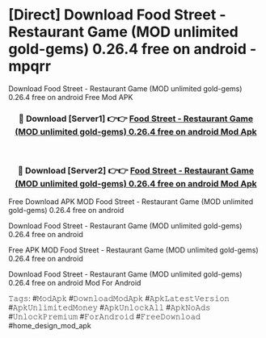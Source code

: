 # [Direct] Download Food Street - Restaurant Game (MOD unlimited gold-gems) 0.26.4 free on android - mpqrr
Download Food Street - Restaurant Game (MOD unlimited gold-gems) 0.26.4 free on android Free Mod APK

<div align="center">
<h3>🔴 Download [Server1] 👉👉 <a href="https://apk-comot.site?title=Food_Street_-_Restaurant_Game_(MOD_unlimited_gold-gems)_0.26.4_free_on_android">Food Street - Restaurant Game (MOD unlimited gold-gems) 0.26.4 free on android Mod Apk</a></h3><br>

<h3>🔴 Download [Server2] 👉👉 <a href="https://apk-comot.site?title=Food_Street_-_Restaurant_Game_(MOD_unlimited_gold-gems)_0.26.4_free_on_android">Food Street - Restaurant Game (MOD unlimited gold-gems) 0.26.4 free on android Mod Apk</a></h3>
</div>


Free Download APK MOD Food Street - Restaurant Game (MOD unlimited gold-gems) 0.26.4 free on android

Download Food Street - Restaurant Game (MOD unlimited gold-gems) 0.26.4 free on android 

Free APK MOD Food Street - Restaurant Game (MOD unlimited gold-gems) 0.26.4 free on android 

Download Food Street - Restaurant Game (MOD unlimited gold-gems) 0.26.4 free on android Mod For Android

𝚃𝚊𝚐𝚜: #𝙼𝚘𝚍𝙰𝚙𝚔 #𝙳𝚘𝚠𝚗𝚕𝚘𝚊𝚍𝙼𝚘𝚍𝙰𝚙𝚔 #𝙰𝚙𝚔𝙻𝚊𝚝𝚎𝚜𝚝𝚅𝚎𝚛𝚜𝚒𝚘𝚗 #𝙰𝚙𝚔𝚄𝚗𝚕𝚒𝚖𝚒𝚝𝚎𝚍𝙼𝚘𝚗𝚎𝚢 #𝙰𝚙𝚔𝚄𝚗𝚕𝚘𝚌𝚔𝙰𝚕𝚕 #𝙰𝚙𝚔𝙽𝚘𝙰𝚍𝚜 #𝚄𝚗𝚕𝚘𝚌𝚔𝙿𝚛𝚎𝚖𝚒𝚞𝚖 #𝙵𝚘𝚛𝙰𝚗𝚍𝚛𝚘𝚒𝚍 #𝙵𝚛𝚎𝚎𝙳𝚘𝚠𝚗𝚕𝚘𝚊𝚍 #home_design_mod_apk